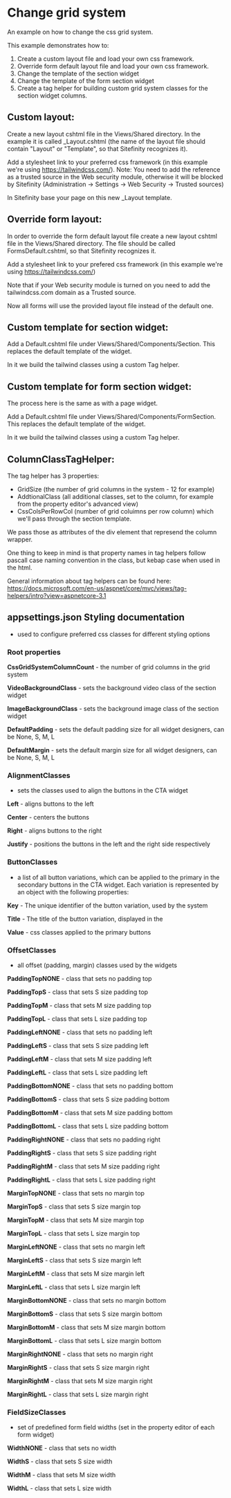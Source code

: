 # Change grid system
An example on how to change the css grid system.

This example demonstrates how to:

1. Create a custom layout file and load your own css framework.
2. Override form default layout file and load your own css framework.
3. Change the template of the section widget
3. Change the template of the form section widget
4. Create a tag helper for building custom grid system classes for the section widget columns.

## Custom layout:

Create a new layout cshtml file in the Views/Shared directory. In the example it is called _Layout.cshtml (the name of the layout file should contain "Layout" or "Template", so that Sitefinity recognizes it).

Add a stylesheet link to your preferred css framework (in this example we're using https://tailwindcss.com/). Note: You need to add the reference as a trusted source in the Web security module, otherwise it will be blocked by Sitefinity (Administration -> Settings -> Web Security -> Trusted sources) 

In Sitefinity base your page on this new _Layout template.

## Override form layout:

In order to override the form default layout file create a new layout cshtml file in the Views/Shared directory. The file should be called FormsDefault.cshtml, so that Sitefinity recognizes it.

Add a stylesheet link to your prefered css framework (in this example we're using https://tailwindcss.com/)

Note that if your Web security module is turned on you need to add the tailwindcss.com domain as a Trusted source. 

Now all forms will use the provided layout file instead of the default one.

## Custom template for section widget:

Add a Default.cshtml file under Views/Shared/Components/Section. This replaces the default template of the widget.

In it we build the tailwind classes using a custom Tag helper. 

## Custom template for form section widget:

The process here is the same as with a page widget.

Add a Default.cshtml file under Views/Shared/Components/FormSection. This replaces the default template of the widget.

In it we build the tailwind classes using a custom Tag helper. 

## ColumnClassTagHelper: 

The tag helper has 3 properties:
* GridSize (the number of grid columns in the system - 12 for example)
* AddtionalClass (all additional classes, set to the column, for example from the property editor's advanced view)
* CssColsPerRowCol  (number of grid coluimns per row column) which we'll pass through the section template. 

We pass those as attributes of the div element that represend the column wrapper.

One thing to keep in mind is that property names in tag helpers follow pascall case naming convention in the class, but kebap case when used in the html. 

General information about tag helpers can be found here: https://docs.microsoft.com/en-us/aspnet/core/mvc/views/tag-helpers/intro?view=aspnetcore-3.1 

## appsettings.json Styling documentation
- used to configure preferred css classes for different styling options

### Root properties

**CssGridSystemColumnCount** - the number of grid columns in the grid system

**VideoBackgroundClass** - sets the background video class of the section widget

**ImageBackgroundClass** - sets the background image class of the section widget

**DefaultPadding** - sets the default padding size for all widget designers, can be None, S, M, L

**DefaultMargin** - sets the default margin size for all widget designers, can be None, S, M, L

### AlignmentClasses
- sets the classes used to align the buttons in the CTA widget

**Left** - aligns buttons to the left

**Center** - centers the buttons

**Right** - aligns buttons to the right

**Justify** - positions the buttons in the left and the right side respectively 

### ButtonClasses
- a list of all button variations, which can be applied to the primary in the secondary buttons in the CTA widget. Each variation is represented by an object with the following properties:

 **Key** - The unique identifier of the button variation, used by the system

 **Title** - The title of the button variation, displayed in the

 **Value** - css classes applied to the primary buttons

### OffsetClasses
- all offset (padding, margin) classes used by the widgets

 **PaddingTopNONE** - class that sets no padding top

 **PaddingTopS** - class that sets S size padding top 

 **PaddingTopM** - class that sets M size padding top

 **PaddingTopL** - class that sets L size padding top

 **PaddingLeftNONE** - class that sets no padding left

 **PaddingLeftS** - class that sets S size padding left

 **PaddingLeftM** - class that sets M size padding left

 **PaddingLeftL** - class that sets L size padding left

 **PaddingBottomNONE** - class that sets no padding bottom

 **PaddingBottomS** - class that sets S size padding bottom

 **PaddingBottomM** - class that sets M size padding bottom

 **PaddingBottomL** - class that sets L size padding bottom

 **PaddingRightNONE** - class that sets no padding right

 **PaddingRightS** - class that sets S size padding right

 **PaddingRightM** - class that sets M size padding right

 **PaddingRightL** - class that sets L size padding right

 **MarginTopNONE** - class that sets no margin top

 **MarginTopS** - class that sets S size margin top

 **MarginTopM** - class that sets M size margin top

 **MarginTopL** - class that sets L size margin top

 **MarginLeftNONE** - class that sets no margin left

 **MarginLeftS** - class that sets S size margin left

 **MarginLeftM** - class that sets M size margin left

 **MarginLeftL** - class that sets L size margin left

 **MarginBottomNONE** - class that sets no margin bottom

 **MarginBottomS** - class that sets S size margin bottom

 **MarginBottomM** - class that sets M size margin bottom

 **MarginBottomL** - class that sets L size margin bottom

 **MarginRightNONE** - class that sets no margin right

 **MarginRightS** - class that sets S size margin right

 **MarginRightM** - class that sets M size margin right

 **MarginRightL** - class that sets L size margin right

### FieldSizeClasses
- set of predefined form field widths (set in the property editor of each form widget)

 **WidthNONE** - class that sets no width

 **WidthS** - class that sets S size width

 **WidthM** - class that sets M size width

 **WidthL** - class that sets L size width
